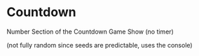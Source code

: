# Countdown
Number Section of the Countdown Game Show (no timer)

(not fully random since seeds are predictable, uses the console)
